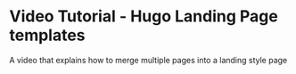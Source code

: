 # Video Tutorial - Hugo Landing Page templates

A video that explains how to merge multiple pages into a landing style page
